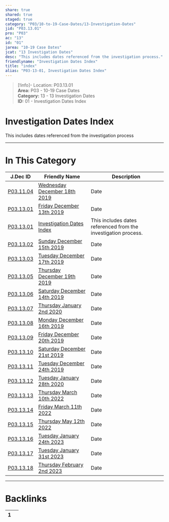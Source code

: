 ```yaml
---  
share: true  
shared: true  
staged: true  
category: "P03/10-to-19-Case-Dates/13-Investigation-Dates"  
jid: "P03.13.01"  
pro: "P03"  
ac: "13"  
id: "01"  
jarea: "10-19 Case Dates"  
jcat: "13 Investigation Dates"  
desc: "This includes dates referenced from the investigation process."  
friendlyname: "Investigation Dates Index"  
title: "index"  
alias: "P03-13-01, Investigation Dates Index"  
---  
```

>[!info]- Location: P03.13.01  
>**Area:** P03 - 10-19 Case Dates  
>**Category:** 13 - 13 Investigation Dates  
>**ID:** 01 - Investigation Dates Index  
  
# Investigation Dates Index  
  
This includes dates referenced from the investigation process  
   
  
  
---  
# In This Category  
  
| J.Dec ID                                                                                                                       | Friendly Name                                                                                                                                     | Description                                                    |  
| ------------------------------------------------------------------------------------------------------------------------------ | ------------------------------------------------------------------------------------------------------------------------------------------------- | -------------------------------------------------------------- |  
| [P03.11.04](../11-Background-Dates/2019-12-18-Wednesday-December-18th-2019.md) | [Wednesday December 18th 2019](../11-Background-Dates/2019-12-18-Wednesday-December-18th-2019.md) | Date                                                           |  
| [P03.13.01](./2019-12-13-Friday-December-13-2019.md)      | [Friday December 13th 2019](./2019-12-13-Friday-December-13-2019.md)         | Date                                                           |  
| [P03.13.01](index.md)                                   | [Investigation Dates Index](index.md)                                      | This includes dates referenced from the investigation process. |  
| [P03.13.02](./2019-12-15-Sunday-December-15-2019.md)      | [Sunday December 15th 2019](./2019-12-15-Sunday-December-15-2019.md)         | Date                                                           |  
| [P03.13.03](./2019-12-17-Tuesday-December-17th-2019.md)   | [Tuesday December 17th 2019](./2019-12-17-Tuesday-December-17th-2019.md)     | Date                                                           |  
| [P03.13.05](./2019-12-19-Thursday-December-19th-2019.md)  | [Thursday December 19th 2019](./2019-12-19-Thursday-December-19th-2019.md)   | Date                                                           |  
| [P03.13.06](./2019-12-14-Saturday-December-14th-2019.md)  | [Saturday December 14th 2019](./2019-12-14-Saturday-December-14th-2019.md)   | Date                                                           |  
| [P03.13.07](./2020-01-02-Thursday-January-2nd-2020.md)    | [Thursday January 2nd 2020](./2020-01-02-Thursday-January-2nd-2020.md)       | Date                                                           |  
| [P03.13.08](./2019-12-16-Monday-December-16th-2019.md)    | [Monday December 16th 2019](./2019-12-16-Monday-December-16th-2019.md)       | Date                                                           |  
| [P03.13.09](./2019-12-20-Friday-December-20th-2019.md)    | [Friday December 20th 2019](./2019-12-20-Friday-December-20th-2019.md)       | Date                                                           |  
| [P03.13.10](./2019-12-21-Saturday-December-21st-2019.md)  | [Saturday December 21st 2019](./2019-12-21-Saturday-December-21st-2019.md)   | Date                                                           |  
| [P03.13.11](./2019-12-24-Tuesday-December-24th-2019.md)   | [Tuesday December 24th 2019](./2019-12-24-Tuesday-December-24th-2019.md)     | Date                                                           |  
| [P03.13.12](./2020-1-28-Tuesday-January-28th-2020.md)     | [Tuesday January 28th 2020](./2020-1-28-Tuesday-January-28th-2020.md)        | Date                                                           |  
| [P03.13.13](./2022-3-10-Thursday-March-10th-2022.md)      | [Thursday March 10th 2022](./2022-3-10-Thursday-March-10th-2022.md)          | Date                                                           |  
| [P03.13.14](./2022-3-11-Friday-March-11th-2022.md)        | [Friday March 11th 2022](./2022-3-11-Friday-March-11th-2022.md)              | Date                                                           |  
| [P03.13.15](./2022-5-12-Thursday-May-12th-2022.md)        | [Thursday May 12th 2022](./2022-5-12-Thursday-May-12th-2022.md)              | Date                                                           |  
| [P03.13.16](./2023-1-24-Tuesday-January-24th-2023.md)     | [Tuesday January 24th 2023](./2023-1-24-Tuesday-January-24th-2023.md)        | Date                                                           |  
| [P03.13.17](./2023-1-31-Tuesday-January-31st-2023.md)     | [Tuesday January 31st 2023](./2023-1-31-Tuesday-January-31st-2023.md)        | Date                                                           |  
| [P03.13.18](./2023-02-02-Thursday-February-2nd-2023.md)   | [Thursday February 2nd 2023](./2023-02-02-Thursday-February-2nd-2023.md)     | Date                                                           |  
  
  
---  
# Backlinks  
<div><table class="dataview table-view-table"><thead class="table-view-thead"><tr class="table-view-tr-header"><th class="table-view-th"><span></span><span class="dataview small-text">1</span></th><th class="table-view-th"><span></span></th></tr></thead><tbody class="table-view-tbody"></tbody></table></div>